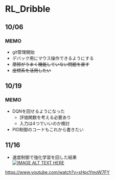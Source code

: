 # RL_Dribble
## 10/06
### MEMO
+ git管理開始
+ デバック用にマウス操作できるようにする
+ ~~摩擦がうまく機能していない問題を直す~~
+ ~~座標系を活用したい~~

## 10/19
### MEMO
+ DQNを回せるようになった
    + 評価関数を考える必要あり
    + 入力は4つでいいのか検討
+ PID制御のコードもこれから書きたい 


## 11/16
+ 速度制御で強化学習を回した結果  
[![IMAGE ALT TEXT HERE](http://img.youtube.com/vi/sHpcYmoW7FY/0.jpg)](http://www.youtube.com/watch?v=sHpcYmoW7FY) 


https://www.youtube.com/watch?v=sHpcYmoW7FY
